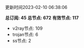 更新时间2023-02-10 06:38:06

**总订阅: 45**
**总节点: 672**
**有效节点: 117**
- v2ray节点: 109
- trojan节点: 6
- ss节点: 2
